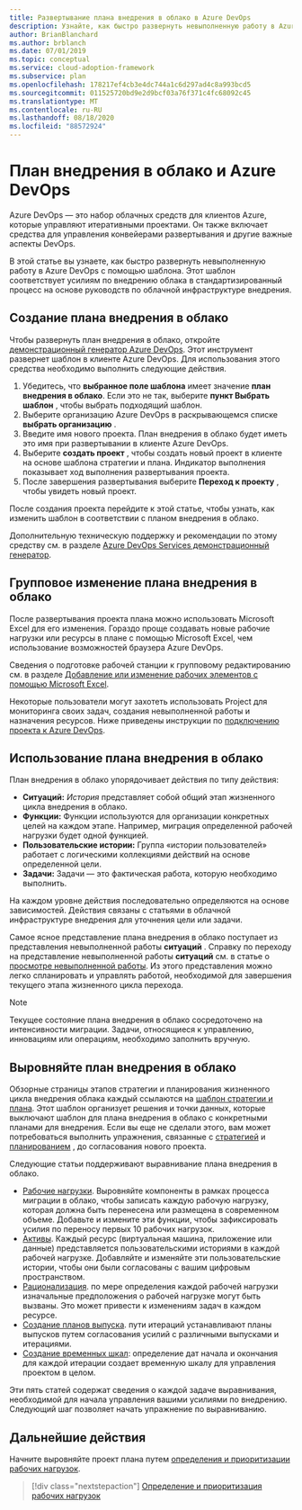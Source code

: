 ```yaml
---
title: Развертывание плана внедрения в облако в Azure DevOps
description: Узнайте, как быстро развернуть невыполненную работу в Azure DevOps с помощью шаблона, который обеспечивает согласованность действий по внедрению в облаке со стандартизованным процессом.
author: BrianBlanchard
ms.author: brblanch
ms.date: 07/01/2019
ms.topic: conceptual
ms.service: cloud-adoption-framework
ms.subservice: plan
ms.openlocfilehash: 178217ef4cb3e4dc744a1c6d297ad4c8a993bcd5
ms.sourcegitcommit: 011525720bd9e2d9bcf03a76f371c4fc68092c45
ms.translationtype: MT
ms.contentlocale: ru-RU
ms.lasthandoff: 08/18/2020
ms.locfileid: "88572924"
---
```

# <a name="cloud-adoption-plan-and-azure-devops"></a>План внедрения в облако и Azure DevOps

Azure DevOps — это набор облачных средств для клиентов Azure, которые управляют итеративными проектами. Он также включает средства для управления конвейерами развертывания и другие важные аспекты DevOps.

В этой статье вы узнаете, как быстро развернуть невыполненную работу в Azure DevOps с помощью шаблона. Этот шаблон соответствует усилиям по внедрению облака в стандартизированный процесс на основе руководств по облачной инфраструктуре внедрения.

## <a name="create-your-cloud-adoption-plan"></a>Создание плана внедрения в облако

Чтобы развернуть план внедрения в облако, откройте [демонстрационный генератор Azure DevOps](https://aka.ms/adopt/plan/generator). Этот инструмент развернет шаблон в клиенте Azure DevOps. Для использования этого средства необходимо выполнить следующие действия.

1. Убедитесь, что **выбранное поле шаблона** имеет значение **план внедрения в облако**. Если это не так, выберите **пункт Выбрать шаблон** , чтобы выбрать подходящий шаблон.
2. Выберите организацию Azure DevOps в раскрывающемся списке **выбрать организацию** .
3. Введите имя нового проекта. План внедрения в облако будет иметь это имя при развертывании в клиенте Azure DevOps.
4. Выберите **создать проект** , чтобы создать новый проект в клиенте на основе шаблона стратегии и плана. Индикатор выполнения показывает ход выполнения развертывания проекта.
5. После завершения развертывания выберите **Переход к проекту** , чтобы увидеть новый проект.

После создания проекта перейдите к этой статье, чтобы узнать, как изменить шаблон в соответствии с планом внедрения в облако.

Дополнительную техническую поддержку и рекомендации по этому средству см. в разделе [Azure DevOps Services демонстрационный генератор](/azure/devops/demo-gen).

## <a name="bulk-edit-the-cloud-adoption-plan"></a>Групповое изменение плана внедрения в облако

После развертывания проекта плана можно использовать Microsoft Excel для его изменения. Гораздо проще создавать новые рабочие нагрузки или ресурсы в плане с помощью Microsoft Excel, чем использование возможностей браузера Azure DevOps.

Сведения о подготовке рабочей станции к групповому редактированию см. в разделе [Добавление или изменение рабочих элементов с помощью Microsoft Excel](/azure/devops/boards/backlogs/office/bulk-add-modify-work-items-excel?view=azure-devops).

Некоторые пользователи могут захотеть использовать Project для мониторинга своих задач, создания невыполненной работы и назначения ресурсов. Ниже приведены инструкции по [подключению проекта к Azure DevOps](/azure/devops/boards/backlogs/office/create-your-backlog-tasks-using-project?view=tfs-2018).

## <a name="use-the-cloud-adoption-plan"></a>Использование плана внедрения в облако

План внедрения в облако упорядочивает действия по типу действия:

- **Ситуаций:** _История_ представляет собой общий этап жизненного цикла внедрения в облако.
- **Функции:** Функции используются для организации конкретных целей на каждом этапе. Например, миграция определенной рабочей нагрузки будет одной функцией.
- **Пользовательские истории:** Группа «истории пользователей» работает с логическими коллекциями действий на основе определенной цели.
- **Задачи:** Задачи — это фактическая работа, которую необходимо выполнить.

На каждом уровне действия последовательно определяются на основе зависимостей. Действия связаны с статьями в облачной инфраструктуре внедрения для уточнения цели или задачи.

Самое ясное представление плана внедрения в облако поступает из представления невыполненной работы **ситуаций** . Справку по переходу на представление невыполненной работы **ситуаций** см. в статье о [просмотре невыполненной работы](/azure/devops/boards/backlogs/define-features-epics?view=azure-devops#view-a-backlog-or-portfolio-backlog). Из этого представления можно легко спланировать и управлять работой, необходимой для завершения текущего этапа жизненного цикла перехода.

> [!NOTE]
> Текущее состояние плана внедрения в облако сосредоточено на интенсивности миграции. Задачи, относящиеся к управлению, инновациям или операциям, необходимо заполнить вручную.

## <a name="align-the-cloud-adoption-plan"></a>Выровняйте план внедрения в облако

Обзорные страницы этапов стратегии и планирования жизненного цикла внедрения облака каждый ссылаются на [шаблон стратегии и плана](https://raw.githubusercontent.com/microsoft/CloudAdoptionFramework/master/plan/cloud-adoption-framework-strategy-and-plan-template.docx). Этот шаблон организует решения и точки данных, которые выключают шаблон для плана внедрения в облако с конкретными планами для внедрения. Если вы еще не сделали этого, вам может потребоваться выполнить упражнения, связанные с [стратегией](../strategy/index.md) и [планированием](../plan/index.md) , до согласования нового проекта.

Следующие статьи поддерживают выравнивание плана внедрения в облако.

- [Рабочие нагрузки](./workloads.md). Выровняйте компоненты в рамках процесса миграции в облако, чтобы записать каждую рабочую нагрузку, которая должна быть перенесена или размещена в современном объеме. Добавьте и измените эти функции, чтобы зафиксировать усилия по переносу первых 10 рабочих нагрузок.
- [Активы](./assets.md). Каждый ресурс (виртуальная машина, приложение или данные) представляется пользовательскими историями в каждой рабочей нагрузке. Добавляйте и изменяйте эти пользовательские истории, чтобы они были согласованы с вашим цифровым пространством.
- [Рационализация](./review-rationalization.md). по мере определения каждой рабочей нагрузки изначальные предположения о рабочей нагрузке могут быть вызваны. Это может привести к изменениям задач в каждом ресурсе.
- [Создание планов выпуска](./iteration-paths.md). пути итераций устанавливают планы выпусков путем согласования усилий с различными выпусками и итерациями.
- [Создание временных шкал](./timelines.md): определение дат начала и окончания для каждой итерации создает временную шкалу для управления проектом в целом.

Эти пять статей содержат сведения о каждой задаче выравнивания, необходимой для начала управления вашими усилиями по внедрению. Следующий шаг позволяет начать упражнение по выравниванию.

## <a name="next-steps"></a>Дальнейшие действия

Начните выровняйте проект плана путем [определения и приоритизации рабочих нагрузок](./workloads.md).

> [!div class="nextstepaction"]
> [Определение и приоритизация рабочих нагрузок](./workloads.md)
